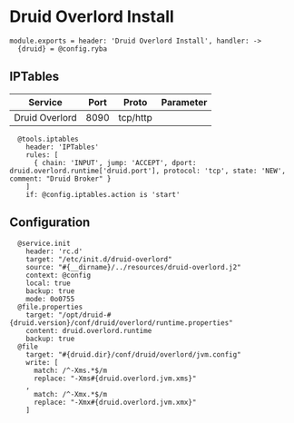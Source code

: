 
# Druid Overlord Install

    module.exports = header: 'Druid Overlord Install', handler: ->
      {druid} = @config.ryba

## IPTables

| Service           | Port | Proto    | Parameter                   |
|-------------------|------|----------|-----------------------------|
| Druid Overlord    | 8090 | tcp/http |                             |

      @tools.iptables
        header: 'IPTables'
        rules: [
          { chain: 'INPUT', jump: 'ACCEPT', dport: druid.overlord.runtime['druid.port'], protocol: 'tcp', state: 'NEW', comment: "Druid Broker" }
        ]
        if: @config.iptables.action is 'start'

## Configuration

      @service.init
        header: 'rc.d'
        target: "/etc/init.d/druid-overlord"
        source: "#{__dirname}/../resources/druid-overlord.j2"
        context: @config
        local: true
        backup: true
        mode: 0o0755
      @file.properties
        target: "/opt/druid-#{druid.version}/conf/druid/overlord/runtime.properties"
        content: druid.overlord.runtime
        backup: true
      @file
        target: "#{druid.dir}/conf/druid/overlord/jvm.config"
        write: [
          match: /^-Xms.*$/m
          replace: "-Xms#{druid.overlord.jvm.xms}"
        ,
          match: /^-Xmx.*$/m
          replace: "-Xmx#{druid.overlord.jvm.xmx}"
        ]

